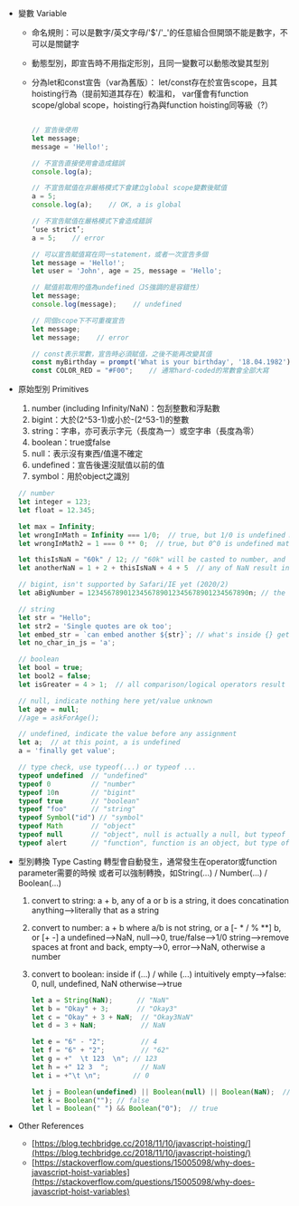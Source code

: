 * 變數 Variable

  * 命名規則：可以是數字/英文字母/'$'/'_'的任意組合但開頭不能是數字，不可以是關鍵字
  * 動態型別，即宣告時不用指定形別，且同一變數可以動態改變其型別
  * 分為let和const宣告（var為舊版）：
    let/const存在於宣告scope，且其hoisting行為（提前知道其存在）較溫和，
    var僅會有function scope/global scope，hoisting行為與function hoisting同等級（?）

    ```javascript

    // 宣告後使用
    let message;
    message = 'Hello!';

    // 不宣告直接使用會造成錯誤
    console.log(a);

    // 不宣告賦值在非嚴格模式下會建立global scope變數後賦值
    a = 5;
    console.log(a);    // OK, a is global

    // 不宣告賦值在嚴格模式下會造成錯誤
    ‘use strict’;
    a = 5;    // error

    // 可以宣告賦值寫在同一statement，或者一次宣告多個
    let message = 'Hello!';
    let user = 'John', age = 25, message = 'Hello';

    // 賦值前取用的值為undefined（JS強調的是容錯性）
    let message;
    console.log(message);    // undefined

    // 同個scope下不可重複宣告
    let message;
    let message;    // error

    // const表示常數，宣告時必須賦值，之後不能再改變其值
    const myBirthday = prompt('What is your birthday', '18.04.1982');
    const COLOR_RED = "#F00";    // 通常hard-coded的常數會全部大寫
    ```
* 原始型別 Primitives
  1. number (including Infinity/NaN)：包刮整數和浮點數
  2. bigint：大於(2^53-1)或小於-(2^53-1)的整數
  3. string：字串，亦可表示字元（長度為一）或空字串（長度為零）
  4. boolean：true或false
  5. null：表示沒有東西/值還不確定
  6. undefined：宣告後還沒賦值以前的值
  7. symbol：用於object之識別

  ```Javascript
  // number
  let integer = 123;
  let float = 12.345;

  let max = Infinity;
  let wrongInMath = Infinity === 1/0;  // true, but 1/0 is undefined mathematically
  let wrongInMath2 = 1 === 0 ** 0;  // true, but 0^0 is undefined mathematically

  let thisIsNaN = "60k" / 12; // "60k" will be casted to number, and it becomes 'not a number'
  let anotherNaN = 1 + 2 + thisIsNaN + 4 + 5  // any of NaN result in NaN in a numeric expression

  // bigint, isn't supported by Safari/IE yet (2020/2)
  let aBigNumber = 1234567890123456789012345678901234567890n; // the "n" at the end means it's a BigInt

  // string
  let str = "Hello";
  let str2 = 'Single quotes are ok too';
  let embed_str = `can embed another ${str}`; // what's inside {} get evaluated and converted to string
  let no_char_in_js = 'a';

  // boolean
  let bool = true;
  let bool2 = false;
  let isGreater = 4 > 1;  // all comparison/logical operators result in a boolean

  // null, indicate nothing here yet/value unknown
  let age = null;
  //age = askForAge();

  // undefined, indicate the value before any assignment
  let a;  // at this point, a is undefined
  a = 'finally get value';

  // type check, use typeof(...) or typeof ...
  typeof undefined  // "undefined"
  typeof 0          // "number"
  typeof 10n        // "bigint"
  typeof true       // "boolean"
  typeof "foo"      // "string"
  typeof Symbol("id") // "symbol"
  typeof Math       // "object"
  typeof null       // "object", null is actually a null, but typeof behaves like this
  typeof alert      // "function", function is an object, but type of behaves like this

  ```
* 型別轉換 Type Casting
  轉型會自動發生，通常發生在operator或function parameter需要的時候
  或者可以強制轉換，如String(...) / Number(...) / Boolean(...)

  1. convert to string: a + b, any of a or b is a string, it does concatination
     anything-->literally that as a string
  2. convert to number: a + b where a/b is not string, or a [- * / % **] b, or [+ -] a
     undefined-->NaN, null-->0, true/false-->1/0
     string-->remove spaces at front and back, empty-->0, error-->NaN, otherwise a number
  3. convert to boolean: inside if (...) / while (...)
     intuitively empty-->false: 0, null, undefined, NaN
     otherwise-->true

     ```javascript
     let a = String(NaN);      // "NaN"
     let b = "Okay" + 3;       // "Okay3"
     let c = "Okay" + 3 + NaN;  // "Okay3NaN"
     let d = 3 + NaN;           // NaN

     let e = "6" - "2";         // 4
     let f = "6" + "2";         // "62"
     let g = +"  \t 123  \n"; // 123
     let h = +" 12 3  ";        // NaN
     let i = +"\t \n";        // 0

     let j = Boolean(undefined) || Boolean(null) || Boolean(NaN);  // false
     let k = Boolean(""); // false
     let l = Boolean(" ") && Boolean("0");  // true
     ```
* Other References
  - [https://blog.techbridge.cc/2018/11/10/javascript-hoisting/](https://blog.techbridge.cc/2018/11/10/javascript-hoisting/)
  - [https://stackoverflow.com/questions/15005098/why-does-javascript-hoist-variables](https://stackoverflow.com/questions/15005098/why-does-javascript-hoist-variables)
